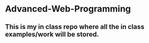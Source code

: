 # Advanced-Web-Programming

## This is my in class repo where all the in class examples/work will be stored. 
